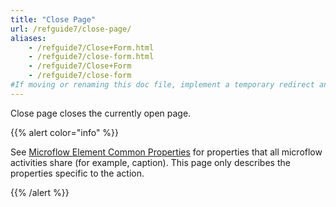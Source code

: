 ```yaml
---
title: "Close Page"
url: /refguide7/close-page/
aliases:
    - /refguide7/Close+Form.html
    - /refguide7/close-form.html
    - /refguide7/Close+Form
    - /refguide7/close-form
#If moving or renaming this doc file, implement a temporary redirect and let the respective team know they should update the URL in the product. See Mapping to Products for more details.
---
```


Close page closes the currently open page.

{{% alert color="info" %}}

See [Microflow Element Common Properties](/refguide7/microflow-element-common-properties/) for properties that all microflow activities share (for example, caption). This page only describes the properties specific to the action.

{{% /alert %}}
